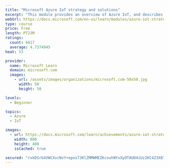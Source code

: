 ```yaml
---
title: "Microsoft Azure IoT strategy and solutions"
excerpt: "This module provides an overview of Azure IoT, and describes Microsoft tools, services, and infrastructure. This knowledge can help bring IoT to life for your organization and customers."
webUrl: https://docs.microsoft.com/en-us/learn/modules/azure-iot-strategy-and-solutions/
type: course
price: Free
length: PT23M
ratings:
  count: 6617
  average: 4.7374945
heat: 53

provider:
  name: Microsoft Learn
  domain: microsoft.com
  images:
    - url: /assets/images/organizations/microsoft.com-50x50.jpg
      width: 50
      height: 50

levels:
  - Beginner

topics:
  - Azure
  - IoT

images:
  - url: https://docs.microsoft.com/learn/achievements/azure-iot-strategy-and-solutions-social.png
    width: 800
    height: 400
    isCached: true

secured: "rxkDSrG4VWCXvcNvY+epos73KlZMMWMEZKcouhNYvXyOTAUO4iUz2KC4Z3X6Ydq4Mq312jn+XSO8NP4AoVWPY2y86NF9MtK+JjMwT/LRH5hAepXymBXWYgTUHNl7p5hzTlQBjNu7iusoE5RnFJAzCHbmq88w+n/PXsnqpezWoqtyXCVvwkTpV4WO3mYKNP49mkGDwYpbuC3c165is8qQ7oRMplb0B+y9ggKo8gIHUfIut5Ksnou9c4yGdGUalELcEeThGC09J2bY8rstOd1PICLm8o676CPdFqqUiW8hf2tEFMJSGvKqj70G1F/SRcXn8z61/jcrNCG8IZUE24Un4taTjnBf8AVtoLMvQEbITeQBxzas5di7tsd/T1ALUldVf8IIrQck22diN5I/gx03zBfkM8aCi2qg8FZMLzklDrc=;oKVlb4D5WmLOjJ0BpfQSjQ=="
---
```


